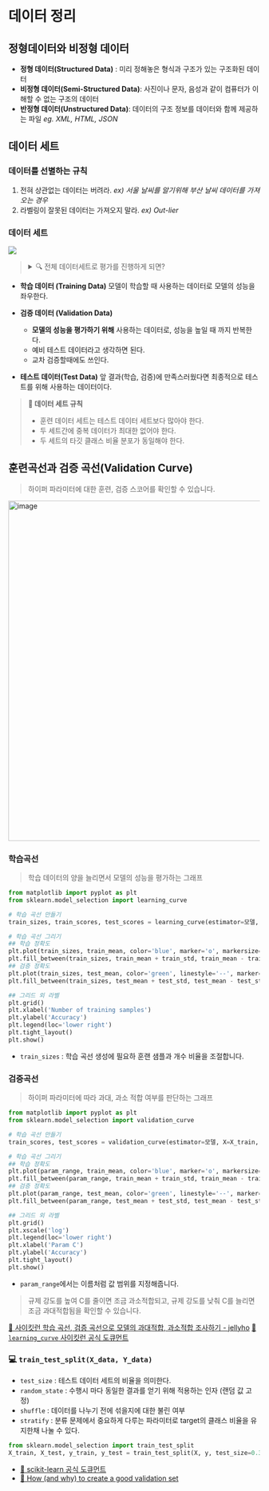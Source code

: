 # 데이터 정리
## 정형데이터와 비정형 데이터
- **정형 데이터(Structured Data)** : 미리 정해놓은 형식과 구조가 있는 구조화된 데이터
- **비정형 데이터(Semi-Structured Data)**: 사진이나 문자, 음성과 같이 컴퓨터가 이해할 수 없는 구조의 데이터
- **반정형 데이터(Unstructured Data)**: 데이터의 구조 정보를 데이터와 함께 제공하는 파일 _eg. XML, HTML, JSON_

## 데이터 세트
### 데이터를 선별하는 규칙
1. 전혀 상관없는 데이터는 버려라. _ex) 서울 날씨를 알기위해 부산 날씨 데이터를 가져오는 경우_
2. 라벨링이 잘못된 데이터는 가져오지 말라. _ex) Out-lier_

### 데이터 세트

<img src="https://user-images.githubusercontent.com/55238671/209548942-07d9e3f5-132c-4834-9acf-2bcc3e3492a7.png">


> <details> <summary> 🔍 전체 데이터세트로 평가를 진행하게 되면? </summary>
> 성능이 잘 나올 수 밖에 없습니다. 훈련 데이터와 검증 데이터를 분리하지 않고 학습을 하게되면 Data Leakage 가 발생하여 과적합으로 성능을 떨어트리게 됩니다.
> </detail>

- **학습 데이터 (Training Data)**
모델이 학습할 때 사용하는 데이터로 모델의 성능을 좌우한다.

- **검증 데이터 (Validation Data)**
  - **모델의 성능을 평가하기 위해** 사용하는 데이터로, 성능을 높일 때 까지 반복한다.
  - 예비 테스트 데이터라고 생각하면 된다.
  - 교차 검증할때에도 쓰인다.

- **테스트 데이터(Test Data)**
앞 결과(학습, 검증)에 만족스러웠다면 최종적으로 테스트를 위해 사용하는 데이터이다.

> **📌 데이터 세트 규칙**
> - 훈련 데이터 세트는 테스트 데이터 세트보다 많아야 한다.
> - 두 세트간에 중복 데이터가 최대한 없어야 한다.
> - 두 세트의 타깃 클래스 비율 분포가 동일해야 한다.

## 훈련곡선과 검증 곡선(Validation Curve)
> 하이퍼 파라미터에 대한 훈련, 검증 스코어를 확인할 수 있습니다.

<img width="682" alt="image" src="https://user-images.githubusercontent.com/55238671/210363176-980fe0dc-5cb4-46db-b8dc-ca75880213c2.png">


### 학습곡선
> 학습 데이터의 양을 늘리면서 모델의 성능을 평가하는 그래프

```py
from matplotlib import pyplot as plt
from sklearn.model_selection import learning_curve

# 학습 곡선 만들기
train_sizes, train_scores, test_scores = learning_curve(estimator=모델, X=X_train, y=y_train, train_sizes=np.linspace(0.1, 1.0, 10), cv=반복수)

# 학습 곡선 그리기
## 학습 정확도
plt.plot(train_sizes, train_mean, color='blue', marker='o', markersize=5, label='training accuracy')
plt.fill_between(train_sizes, train_mean + train_std, train_mean - train_std, alpha=0.15, color='blue')
## 검증 정확도
plt.plot(train_sizes, test_mean, color='green', linestyle='--', marker='s', markersize=5, label='validation accuracy')
plt.fill_between(train_sizes, test_mean + test_std, test_mean - test_std, alpha=0.15, color='green')

## 그리드 외 라벨
plt.grid()
plt.xlabel('Number of training samples')
plt.ylabel('Accuracy')
plt.legend(loc='lower right')
plt.tight_layout()
plt.show()
```
- `train_sizes` : 학습 곡선 생성에 필요하 훈랜 샘플과 개수 비율을 조절합니다.

### 검증곡선
> 하이퍼 파라미터에 따라 과대, 과소 적합 여부를 판단하는 그래프

```py
from matplotlib import pyplot as plt
from sklearn.model_selection import validation_curve

# 학습 곡선 만들기
train_scores, test_scores = validation_curve(estimator=모델, X=X_train, y=y_train, param_name='C', param_range=param_range, cv=10)

# 학습 곡선 그리기
## 학습 정확도
plt.plot(param_range, train_mean, color='blue', marker='o', markersize=5, label='training accuracy')
plt.fill_between(param_range, train_mean + train_std, train_mean - train_std, alpha=0.15, color='blue')
## 검증 정확도
plt.plot(param_range, test_mean, color='green', linestyle='--', marker='s', markersize=5, label='validation accuracy')
plt.fill_between(param_range, test_mean + test_std, test_mean - test_std, alpha=0.15, color='green')

## 그리드 외 라벨
plt.grid()
plt.xscale('log')
plt.legend(loc='lower right')
plt.xlabel('Param C')
plt.ylabel('Accuracy')
plt.tight_layout()
plt.show()
```
- `param_range`에서는 이름처럼 값 범위를 지정해줍니다.

> 규제 강도를 높여 C를 줄이면 조금 과소적합되고, 규제 강도를 낮춰 C를 늘리면 조금 과대적합됨을 확인할 수 있습니다.

[🔗 사이킷런 학습 곡선, 검증 곡선으로 모델의 과대적합, 과소적합 조사하기 - jellyho](https://jellyho.com/blog/85/)
[🔗 `learning_curve` 사이킷런 공식 도큐먼트](https://scikit-learn.org/stable/modules/generated/sklearn.model_selection.learning_curve.html)
### 💻 `train_test_split(X_data, Y_data)`
- `test_size` : 테스트 데이터 세트의 비율을 의미한다. 
- `random_state` : 수행시 마다 동일한 결과를 얻기 위해 적용하는 인자 (랜덤 값 고정)
- `shuffle` : 데이터를 나누기 전에 섞을지에 대한 불린 여부
- `stratify` : 분류 문제에서 중요하게 다루는 파라미터로 target의 클래스 비율을 유지한채 나눌 수 있다.

```py
from sklearn.model_selection import train_test_split
X_train, X_test, y_train, y_test = train_test_split(X, y, test_size=0.33, random_state=22)

```

- [🔗 scikit-learn 공식 도큐먼트](https://scikit-learn.org/stable/modules/generated/sklearn.model_selection.train_test_split.html)
- [🔗 How (and why) to create a good validation set
](https://www.fast.ai/posts/2017-11-13-validation-sets.html)
